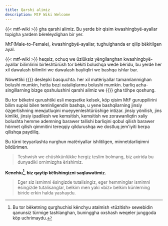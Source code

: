 ```yaml
---
title: Qarshi alimiz
description: MtF Wiki Welcome
---
```


{{< mtf-wiki >}} gha qarshi alimiz. Bu yerde bir qisim kwashingbyë-ayallar topigha yardem bëreleydighan bir yer.

MtF(Male-to-Female), kwashingbyë-ayallar, tughulghanda er qilip bëkitilgen ayal.

{{< mtf-wiki >}} heqsiz, ochuq we üzlüksiz yëngilanghan kwashingbyë-ayallar bilimlirini birleshtürüsh tor bëkiti bolushqa wede bëridu, bu yerde her xil dawalash bilimliri we dawalash bayliqliri we bashqa ishlar bar.

Nöwettiki {{<mtf-wiki>}} deslepki basquchta. her xil matëriyallar tamamlanmighan bolushi mumkin, hetta bezi xataliqlarmu bolushi mumkin. barliq acha-singillarning bizge qoshulushini qarshi alimiz we {{<mtf-wiki>}} gha töhpe qoshung.

Bu tor bëketni qurushtiki esli meqsetke kelsek, köp qisim MtF guruppilirini bilim supisi bilen teminligendin bashqa, u yene bashqilarning jinsiy özgertishning mewjutluqini mueyyenleshtürüshige intizar. jinsiy yönilish, jins kimliki, jinsiy ipadilesh we kemsitish, kemsitish we zorawanliqtin xaliy bolushta hemme ademning barawer tallishi barliqini qobul qilish barawer hörmet qilish qimmitini tereqqiy qildurushqa we dostluq jem'iyiti berpa qilishqa paydiliq.

Bu türni teyyarlashta nurghun matëriyallar ishlitilgen, minnetdarliqimni bildürimen.

> Teshwish we chüshkünlükke hergiz teslim bolmang, biz axirida bu dunyadiki ornimizgha ërishimiz.

**Kenchiu[^3], biz qaytip këlishingizni saqlawatimiz.**

> Eger siz ismimni ësingizde tutalisingiz, eger hemminglar ismimni ësingizde tutalisanglar, belkim men yaki «biz» belkim künlerning biride erkin halda yashaydu.

[^2]: <https://github.com/mtf-wiki>
[^3]: Bu tor bëketning qurghuchisi kënchyu atalmish ​​«tüzitish» sewebidin qanunsiz türmige tashlanghan, buninggha oxshash weqeler junggoda köp uchrimaydu.
